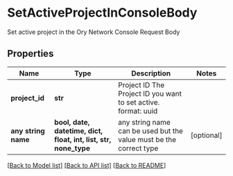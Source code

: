 # SetActiveProjectInConsoleBody

Set active project in the Ory Network Console Request Body

## Properties
Name | Type | Description | Notes
------------ | ------------- | ------------- | -------------
**project_id** | **str** | Project ID  The Project ID you want to set active.  format: uuid | 
**any string name** | **bool, date, datetime, dict, float, int, list, str, none_type** | any string name can be used but the value must be the correct type | [optional]

[[Back to Model list]](../README.md#documentation-for-models) [[Back to API list]](../README.md#documentation-for-api-endpoints) [[Back to README]](../README.md)


